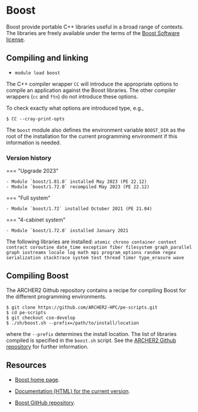 # Boost

Boost provide portable C++ libraries useful in a broad range of
contexts. The libraries are freely available under the terms of
the [Boost Software license][1].

[1]: https://www.boost.org/users/license.html


## Compiling and linking

- `module load boost`

The C++ compiler wrapper `CC` will
introduce the appropriate options to compile an application
against the Boost libraries. The other compiler wrappers
(`cc` and `ftn`) do not introduce these options.

To check exactly what options are introduced type, e.g.,
```
$ CC --cray-print-opts
```

The `boost` module also defines the environment variable `BOOST_DIR`
as the root of the installation for the current programming environment
if this information is needed.

### Version history

=== "Upgrade 2023"

    - Module `boost/1.81.0` installed May 2023 (PE 22.12)
    - Module `boost/1.72.0` recompiled May 2023 (PE 22.12)

=== "Full system"

    - Module `boost/1.72` installed October 2021 (PE 21.04)

=== "4-cabinet system"

    - Module `boost/1.72.0` installed January 2021


The following libraries are installed: `atomic chrono container context
contract coroutine date_time exception fiber filesystem graph_parallel
graph iostreams locale log math mpi program_options random
regex serialization stacktrace system test thread timer type_erasure
wave`

## Compiling Boost

The ARCHER2 Github repository contains a recipe for compiling Boost for
the different programming environments.
```
$ git clone https://github.com/ARCHER2-HPC/pe-scripts.git
$ cd pe-scripts
$ git checkout cse-develop
$ ./sh/boost.sh --prefix=/path/to/install/location
```
where the `--prefix` determines the install location. The list of
libraries compiled is specified in the `boost.sh` script. See the
[ARCHER2 Github repository][4] for further information.

[4]: https://github.com/ARCHER2-HPC/pe-scripts/tree/cse-develop

## Resources

- [Boost home page][5].

- [Documentation (HTML) for the current version][6].

- [Boost GitHub repository][7].

[5]: https://www.boost.org
[6]: https://www.boost.org/doc/libs/1_75_0/libs/libraries.htm
[7]: https://github.com/boostorg
